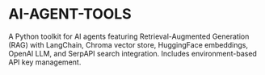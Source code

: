 # AI-AGENT-TOOLS
A Python toolkit for AI agents featuring Retrieval-Augmented Generation (RAG) with LangChain, Chroma vector store, HuggingFace embeddings, OpenAI LLM, and SerpAPI search integration. Includes environment-based API key management.
